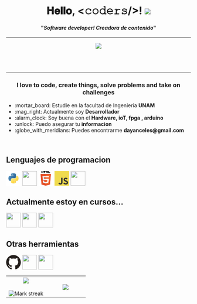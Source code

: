 <h1 align="center">
  𝐇𝐞𝐥𝐥𝐨, &lt;𝚌𝚘𝚍𝚎𝚛𝚜/&gt;!
  <img src="https://media.giphy.com/media/hvRJCLFzcasrR4ia7z/giphy.gif" width="30"></h1
    <span>
    <h4 align="center">"<em>Software developer! Creadora de contenido</em>"
    </h4>
<hr>
  <p align="center">
  <img src="https://i.ibb.co/N2jxmhB/Beige-Grey-Vlogger-You-Tube-Banner.png" height="400"/>
</p>

<br>

</span>
</h1>
<br/>

<hr>
<h3 align="center">I love to code, create things, solve problems and take on challenges</h3>
  <ul>
    <li>:mortar_board: Estudie en la facultad de Ingenieria <strong>UNAM</strong></li>
    <li>:mag_right: Actualmente soy <strong>Desarrollador</strong></li>
    <li>:alarm_clock: Soy buena con el <strong>Hardware, ioT, fpga , arduino</strong></li>
    <li>:unlock: Puedo asegurar tu <strong>informacion</strong></li>
    <li>:globe_with_meridians: Puedes encontrarme <strong>dayanceles@gmail.com</strong></li>
  </ul>
<br/>

## Lenguajes de programacion ##
<code><img height="40" width="40" src="https://raw.githubusercontent.com/github/explore/80688e429a7d4ef2fca1e82350fe8e3517d3494d/topics/python/python.png"></code>
<code><img height="40" width="40" src="https://cdn.iconscout.com/icon/free/png-512/c-programming-569564.png"></code>
<code><img height="40" width="40" src="https://raw.githubusercontent.com/github/explore/80688e429a7d4ef2fca1e82350fe8e3517d3494d/topics/html/html.png"></code>
<code><img height="40" width="40" src="https://raw.githubusercontent.com/github/explore/80688e429a7d4ef2fca1e82350fe8e3517d3494d/topics/javascript/javascript.png"></code>
<code><img height="40" width="40" 
src="https://play-lh.googleusercontent.com/xeuSfQHt8wEb-JdcXLtReGF-KO8_Rd2UMOL0vSB6bS9qlxdAGQ0VR4mM9wVeEb76EA=w240-h480-rw"></code>
<br/>

## Actualmente estoy en cursos... ##
<code><img height="40" width="40" src="https://upload.wikimedia.org/wikipedia/commons/1/18/ISO_C%2B%2B_Logo.svg"></code>
<code><img height="40" width="40" src="https://www.jovenesprogramadores.cl/wp-content/uploads/2020/07/react.png"></code>
<code><img height="40" width="40" src="https://assets.zabbix.com/img/brands/nodejs.svg"></code>


## Otras herramientas ##
<code><img height="40" width="40" src="https://raw.githubusercontent.com/github/explore/80688e429a7d4ef2fca1e82350fe8e3517d3494d/topics/github-api/github-api.png"></code>
<code><img height="40" width="40" src="https://www.pngkit.com/png/full/282-2828401_auto-cad-android-app-autodesk-logo-png.png"></code>
<code><img height="40" width="40" src="https://cdn.freebiesupply.com/logos/large/2x/flexisign-pro-6-logo-black-and-white.png"></code>
<br/>

<p align="center">
  <table align="center">
    <tr border="none">
      <td width="50%" align="center">
        <img align="center" src="https://github-readme-stats.vercel.app/api?username=DianaCelesteHerrera&theme=default&show_icons=true&count_private=true&locale=es" />
        <br></br>
        <img align="center" alt="Mark streak" src="https://github-readme-streak-stats.herokuapp.com/?user=DianaCelesteHerrera&theme=default&hide_border=false&locale=es" /> 
      </td>
<td width="50%" align="center">
        <img align="center" src="https://github-readme-stats.anuraghazra1.vercel.app/api/top-langs/?username=DianaCelesteHerrera&theme=default&hide_border=false&no-bg=true&no-frame=true&langs_count=10&locale=es" />
      </td>
    </tr>
  </table>
</p>
